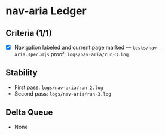 # nav-aria Ledger

## Criteria (1/1)
- [x] Navigation labeled and current page marked — `tests/nav-aria.spec.mjs` proof: `logs/nav-aria/run-3.log`

## Stability
- First pass: `logs/nav-aria/run-2.log`
- Second pass: `logs/nav-aria/run-3.log`

## Delta Queue
- None
